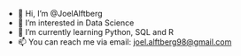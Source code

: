 - 👋 Hi, I’m @JoelAlftberg
- 👀 I’m interested in Data Science
- 🌱 I’m currently learning Python, SQL and R
- 📫 You can reach me via email: joel.alftberg98@gmail.com

<!---
JoelAlftberg/JoelAlftberg is a ✨ special ✨ repository because its `README.md` (this file) appears on your GitHub profile.
You can click the Preview link to take a look at your changes.
--->
